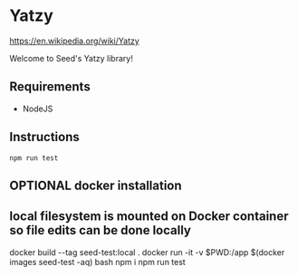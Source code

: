 # Yatzy
https://en.wikipedia.org/wiki/Yatzy

Welcome to Seed's Yatzy library!
## Requirements
* NodeJS
## Instructions
`npm run test`


## OPTIONAL docker installation
## local filesystem is mounted on Docker container so file edits can be done locally
docker build --tag seed-test:local .
docker run -it -v $PWD:/app $(docker images seed-test -aq) bash
npm i
npm run test
